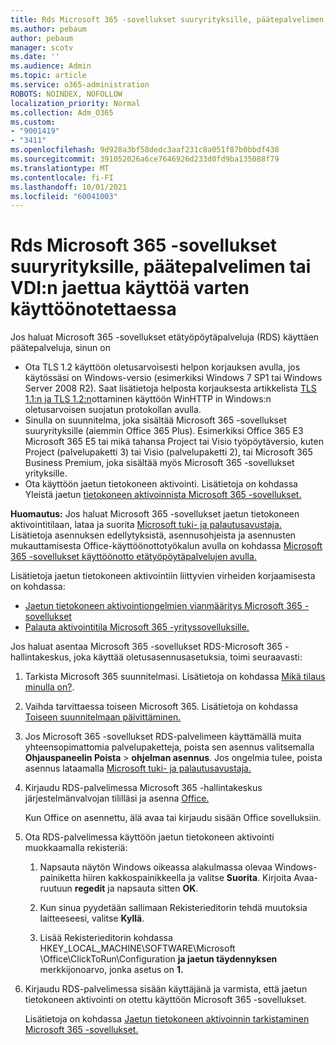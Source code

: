 ```yaml
---
title: Rds Microsoft 365 -sovellukset suuryrityksille, päätepalvelimen tai VDI:n jaettua käyttöä varten käyttöönotettaessa
ms.author: pebaum
author: pebaum
manager: scotv
ms.date: ''
ms.audience: Admin
ms.topic: article
ms.service: o365-administration
ROBOTS: NOINDEX, NOFOLLOW
localization_priority: Normal
ms.collection: Adm_O365
ms.custom:
- "9001419"
- "3411"
ms.openlocfilehash: 9d928a3bf58dedc3aaf231c8a051f87b0bbdf438
ms.sourcegitcommit: 391052026a6ce7646926d233d0fd9ba135088f79
ms.translationtype: MT
ms.contentlocale: fi-FI
ms.lasthandoff: 10/01/2021
ms.locfileid: "60041003"
---
```

# <a name="deploying-microsoft-365-apps-for-enterprise-for-shared-use-on-rds-terminal-server-or-vdi"></a>Rds Microsoft 365 -sovellukset suuryrityksille, päätepalvelimen tai VDI:n jaettua käyttöä varten käyttöönotettaessa

Jos haluat Microsoft 365 -sovellukset etätyöpöytäpalveluja (RDS) käyttäen päätepalveluja, sinun on

- Ota TLS 1.2 käyttöön oletusarvoisesti helpon korjauksen avulla, jos käytössäsi on Windows-versio (esimerkiksi Windows 7 SP1 tai Windows Server 2008 R2). Saat lisätietoja helposta korjauksesta artikkelista [TLS 1.1:n ja TLS 1.2:n](https://support.microsoft.com/en-us/topic/update-to-enable-tls-1-1-and-tls-1-2-as-default-secure-protocols-in-winhttp-in-windows-c4bd73d2-31d7-761e-0178-11268bb10392#bkmk_easy)ottaminen käyttöön WinHTTP in Windows:n oletusarvoisen suojatun protokollan avulla. 
- Sinulla on suunnitelma, joka sisältää Microsoft 365 -sovellukset suuryrityksille (aiemmin Office 365 Plus). Esimerkiksi Office 365 E3 Microsoft 365 E5 tai mikä tahansa Project tai Visio työpöytäversio, kuten Project (palvelupaketti 3) tai Visio (palvelupaketti 2), tai Microsoft 365 Business Premium, joka sisältää myös Microsoft 365 -sovellukset yrityksille.
- Ota käyttöön jaetun tietokoneen aktivointi. Lisätietoja on kohdassa Yleistä jaetun [tietokoneen aktivoinnista Microsoft 365 -sovellukset.](https://docs.microsoft.com/deployoffice/overview-shared-computer-activation)

**Huomautus:** Jos haluat Microsoft 365 -sovellukset jaetun tietokoneen aktivointitilaan, lataa ja suorita [Microsoft tuki- ja palautusavustaja.](https://docs.microsoft.com/alchemyinsights/deploy-o365-remotely-to-rds) Lisätietoja asennuksen edellytyksistä, asennusohjeista ja asennusten mukauttamisesta Office-käyttöönottotyökalun avulla on kohdassa [Microsoft 365 -sovellukset käyttöönotto etätyöpöytäpalvelujen avulla.](https://docs.microsoft.com/deployoffice/deploy-microsoft-365-apps-remote-desktop-services)

Lisätietoja jaetun tietokoneen aktivointiin liittyvien virheiden korjaamisesta on kohdassa:

- [Jaetun tietokoneen aktivointiongelmien vianmääritys Microsoft 365 -sovellukset](https://docs.microsoft.com/deployoffice/troubleshoot-shared-computer-activation)
- [Palauta aktivointitila Microsoft 365 -yrityssovelluksille.](https://docs.microsoft.com/office/troubleshoot/activation/reset-office-365-proplus-activation-state)

Jos haluat asentaa Microsoft 365 -sovellukset RDS-Microsoft 365 -hallintakeskus, joka käyttää oletusasennusasetuksia, toimi seuraavasti:

1. Tarkista Microsoft 365 suunnitelmasi. Lisätietoja on kohdassa [Mikä tilaus minulla on?](https://docs.microsoft.com/microsoft-365/admin/admin-overview/what-subscription-do-i-have).

1. Vaihda tarvittaessa toiseen Microsoft 365. Lisätietoja on kohdassa [Toiseen suunnitelmaan päivittäminen.](https://docs.microsoft.com/microsoft-365/commerce/subscriptions/upgrade-to-different-plan)

1. Jos Microsoft 365 -sovellukset RDS-palvelimeen käyttämällä muita yhteensopimattomia palvelupaketteja, poista sen asennus valitsemalla **Ohjauspaneelin Poista**  >  **ohjelman asennus**. Jos ongelmia tulee, poista asennus lataamalla [Microsoft tuki- ja palautusavustaja.](https://aka.ms/SARA-OfficeUninstall-Alchemy)

1. Kirjaudu RDS-palvelimessa Microsoft 365 -hallintakeskus järjestelmänvalvojan tililläsi ja asenna [Office.](https://portal.office.com/OLS/MySoftware.aspx)

   Kun Office on asennettu, älä avaa tai kirjaudu sisään Office sovelluksiin.

1. Ota RDS-palvelimessa käyttöön jaetun tietokoneen aktivointi muokkaamalla rekisteriä:

   1. Napsauta näytön Windows oikeassa alakulmassa olevaa Windows-painiketta hiiren kakkospainikkeella ja valitse **Suorita**. Kirjoita Avaa-ruutuun **regedit** ja napsauta sitten **OK**.

   1. Kun sinua pyydetään sallimaan Rekisterieditorin tehdä muutoksia laitteeseesi, valitse **Kyllä**.

   1. Lisää Rekisterieditorin kohdassa HKEY_LOCAL_MACHINE\SOFTWARE\Microsoft \Office\ClickToRun\Configuration **ja jaetun täydennyksen** merkkijonoarvo, jonka asetus on **1.**

1. Kirjaudu RDS-palvelimessa sisään käyttäjänä ja varmista, että jaetun tietokoneen aktivointi on otettu käyttöön Microsoft 365 -sovellukset. 

   Lisätietoja on kohdassa [Jaetun tietokoneen aktivoinnin tarkistaminen Microsoft 365 -sovellukset.](https://docs.microsoft.com/deployoffice/troubleshoot-shared-computer-activation#verify-that-shared-computer-activation-is-enabled-for-microsoft-365-apps)